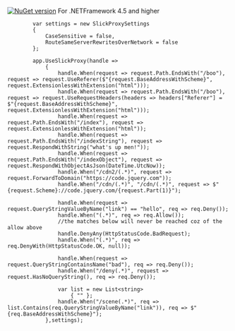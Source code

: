 [![NuGet version](https://badge.fury.io/nu/slickproxy.svg)](https://badge.fury.io/nu/slickproxy)  For .NETFramework 4.5 and higher


            var settings = new SlickProxySettings
            {
                CaseSensitive = false,
                RouteSameServerRewritesOverNetwork = false
            };

            app.UseSlickProxy(handle =>
                {
                    handle.When(request => request.Path.EndsWith("/boo"), request => request.UseReferer($"{request.BaseAddressWithScheme}", request.ExtensionlessWithExtension("html")));
                    handle.When(request => request.Path.EndsWith("/boo"), request => request.UseRequestHeaders(headers => headers["Referer"] = $"{request.BaseAddressWithScheme}", request.ExtensionlessWithExtension("html")));
                    handle.When(request => request.Path.EndsWith("/index"), request => request.ExtensionlessWithExtension("html"));
                    handle.When(request => request.Path.EndsWith("/indexString"), request => request.RespondWithString("what's up men!"));
                    handle.When(request => request.Path.EndsWith("/indexObject"), request => request.RespondWithObjectAsJson(DateTime.UtcNow));
                    handle.When("/cdn2/(.*)", request => request.ForwardToDomain("https://code.jquery.com"));
                    handle.When("/cdn/(.*)", "/cdn/(.*)", request => $"{request.Scheme}://code.jquery.com/{request.Part(1)}");

                    handle.When(request => request.QueryStringValueByName("link") == "hello", req => req.Deny());
                    handle.When("(.*)", req => req.Allow());
                    //the matches below will never be reached coz of the allow above
                    handle.DenyAny(HttpStatusCode.BadRequest);
                    handle.When("(.*)", req => req.DenyWith(HttpStatusCode.OK, null));

                    handle.When(request => request.QueryStringContainsName("bad"), req => req.Deny());
                    handle.When("/deny(.*)", request => request.HasNoQueryString(), req => req.Deny());

                    var list = new List<string>
                        { "" };
                    handle.When("/scene(.*)", req => list.Contains(req.QueryStringValueByName("link")), req => $"{req.BaseAddressWithScheme}");
                },settings);
